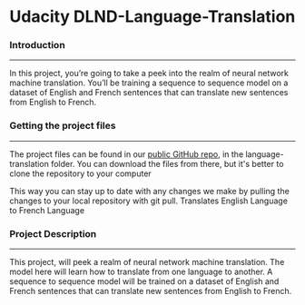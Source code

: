 # Udacity DLND-Language-Translation

### Introduction
---
In this project, you’re going to take a peek into the realm of neural network machine translation. You’ll be training a sequence to sequence model on a dataset of English and French sentences that can translate new sentences from English to French.

### Getting the project files
---
The project files can be found in our [public GitHub repo](https://github.com/udacity/deep-learning/tree/master/), in the language-translation folder. You can download the files from there, but it's better to clone the repository to your computer

This way you can stay up to date with any changes we make by pulling the changes to your local repository with git pull.
Translates English Language to French Language

### Project Description
---
This project, will peek a realm of neural network machine translation. The model here will
learn how to translate from one language to another.
A sequence to sequence model will be trained on a dataset of English and French sentences
that can translate new sentences from English to French.
